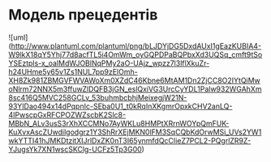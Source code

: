# Модель прецедентів
![uml]
(http://www.plantuml.com/plantuml/png/bLJDYjDG5DxdAUxI1gEazKUBIA4-W9lkX18qY5Yhj77d8acfTL5i4OmWm_oyGQPDPaBQPbxXd3UQSq_cmft9tSoYSEztpls-x_oalMdWJOBlNqPMy2aO-UAjz_wpzz7l3lflXkuZr-h24UHme5y65v1Zs1NUL7pp9zElOmh-XH8Zk981ZBMGVFWVAWoXm0XZdC46Kbne6MtAM1Dn2ZjCC8O2IYtQiMwoNlrm72NNX5m3ffuwZlDQFB3jGN_eslQxiVG3UrcCyYDL1Palw932WGAhXm8sc416Q5MVC258GCLv_53buhmbcbhjMeixegjW21N-93YIDao494x14dPqpnIc-SEba0U1_t0kRqInXKgmrOpxkCHV2anLQ-4IPwscpGxRFCPOZWZscbK2Slc8-MBbN_ALv3usS3rXhXCCMNo7AyWKLu8HMPtXRrnWOYpQmFUK-KuXvxAscZUwdilgodgrz1Y3ShRrXEjMKN0lFM3SqCQbKdOrwMSi_UVs2YW1wkYTTI41hJMKDtzitXIJrlDxZK0nT3I65ynmfdQcCIieZ7PCL2-PQgrlZR9Z-YJugsYk7XN1wscSKClg-UCFz5Tp3G00)
